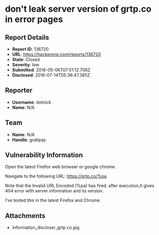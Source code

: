 # don't leak server version of grtp.co in error pages

## Report Details
- **Report ID**: 136720
- **URL**: https://hackerone.com/reports/136720
- **State**: Closed
- **Severity**: low
- **Submitted**: 2016-05-06T07:51:12.706Z
- **Disclosed**: 2016-07-14T05:36:47.385Z

## Reporter
- **Username**: dotnick
- **Name**: N/A

## Team
- **Name**: N/A
- **Handle**: gratipay

## Vulnerability Information
Open the latest Firefox web browser or google chrome.

Navigate to the following URL:
https://grtp.co/%pa

Note that the Invalid URL Encoded (%pa) has fired. after execution,It gives 404 error with server information and its version.

I’ve tested this in the latest Firefox and Chrome.

## Attachments
- Information_discloser_grtp.co.jpg
